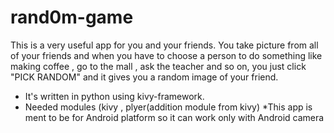 # rand0m-game
This is a very useful app for you and your friends. You take picture from all of your friends and when you have to choose a person to do something like making coffee , go to the mall , ask the teacher and so on, you just click "PICK RANDOM" and it gives you a random image of your friend.

* It's written in python using kivy-framework.
* Needed modules (kivy , plyer(addition module from kivy)
*This app is ment to be for Android platform so it can work only with Android camera
